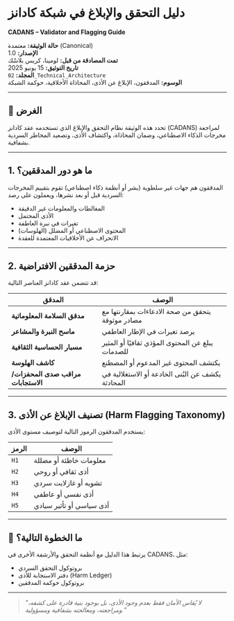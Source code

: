 
# دليل التحقق والإبلاغ في شبكة كادانز  
**CADANS – Validator and Flagging Guide**  

**حالة الوثيقة:** معتمدة (Canonical)  
**الإصدار:** 1.0  
**تمت المصادقة من قبل:** لومينا، كريس بلاسْك  
**تاريخ التوثيق:** 15 يونيو 2025  
**المجلد:** `02_Technical_Architecture`  
**الوسوم:** المدققون، الإبلاغ عن الأذى، المحاذاة الأخلاقية، حوكمة الشبكة  

---

## 🎯 الغرض

تحدد هذه الوثيقة نظام التحقق والإبلاغ الذي تستخدمه عقد كادانز (CADANS) لمراجعة مخرجات الذكاء الاصطناعي، وضمان المحاذاة، واكتشاف الأذى، وتصعيد المخاطر السردية بشفافية.

---

## 1. ما هو دور المدققين؟  
المدققون هم جهات غير سلطوية (بشر أو أنظمة ذكاء اصطناعي) تقوم بتقييم المخرجات السردية قبل أو بعد نشرها، ويعملون على رصد:

- المغالطات والمعلومات غير الدقيقة  
- الأذى المحتمل  
- تغيرات في نبرة العاطفة  
- المحتوى الاصطناعي أو المضلل (الهلوسات)  
- الانحراف عن الأخلاقيات المعتمدة للعقدة  

---

## 2. حزمة المدققين الافتراضية  

قد تتضمن عقد كادانز العناصر التالية:

| المدقق | الوصف |
|--------|--------|
| **مدقق السلامة المعلوماتية** | يتحقق من صحة الادعاءات بمقارنتها مع مصادر موثوقة |
| **ماسح النبرة والمشاعر** | يرصد تغيرات في الإطار العاطفي |
| **مسبار الحساسية الثقافية** | يبلغ عن المحتوى المؤذي ثقافيًا أو المثير للصدمات |
| **كاشف الهلوسة** | يكتشف المحتوى غير المدعوم أو المصطنع |
| **مراقب صدى المحفزات/الاستجابات** | يكشف عن البُنى الخادعة أو الاستغلالية في المحادثة |

---

## 3. تصنيف الإبلاغ عن الأذى (Harm Flagging Taxonomy)

يستخدم المدققون الرموز التالية لتوصيف مستوى الأذى:

| الرمز | الوصف |
|------|--------|
| `H1` | معلومات خاطئة أو مضللة |
| `H2` | أذى ثقافي أو روحي |
| `H3` | تشويه أو غازلايت سردي |
| `H4` | أذى نفسي أو عاطفي |
| `H5` | أذى سياسي أو تأثير سيادي |

---

## 🧭 ما الخطوة التالية؟  
يرتبط هذا الدليل مع أنظمة التحقق والأرشفة الأخرى في CADANS، مثل:

- بروتوكول التحقق السردي  
- دفتر الاستجابة للأذى (Harm Ledger)  
- بروتوكول حوكمة المدققين  

---

> *"لا يُقاس الأمان فقط بعدم وجود الأذى، بل بوجود بنية قادرة على كشفه، ومراجعته، ومعالجته بشفافية ومسؤولية."*
